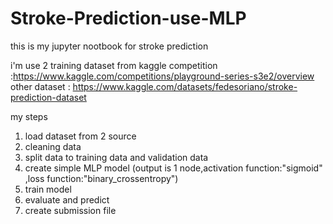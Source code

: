# Stroke-Prediction-use-MLP
this is my jupyter nootbook for stroke prediction

i'm use 2 training dataset from 
kaggle competition :https://www.kaggle.com/competitions/playground-series-s3e2/overview
other dataset : https://www.kaggle.com/datasets/fedesoriano/stroke-prediction-dataset

my steps
1. load dataset from  2 source
2. cleaning data 
3. split data to training data and validation data
4. create simple MLP model (output is 1 node,activation function:"sigmoid" ,loss function:"binary_crossentropy")
5. train model 
6. evaluate and predict
7. create submission file
